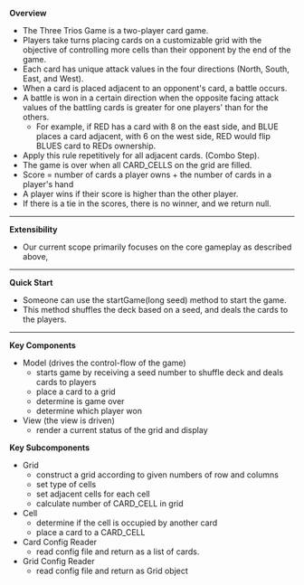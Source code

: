 **Overview**

* The Three Trios Game is a two-player card game.
* Players take turns placing cards on a
  customizable grid with the objective of controlling more
  cells than their opponent by the end of the game.
* Each card has unique attack values in the four directions
  (North, South, East, and West).
* When a card is placed adjacent to an opponent's card, a
  battle occurs.
* A battle is won in a certain direction when the opposite facing attack values
  of the battling cards is greater for one players' than for the others.
    * For example, if RED has a card with 8 on the east side, and BLUE places a card
      adjacent, with 6 on the west side, RED would flip BLUES card to REDs ownership.
* Apply this rule repetitively for all adjacent cards. (Combo Step).
* The game is over when all CARD_CELLS on the grid are filled.
* Score = number of cards a player owns + the number of
  cards in a player's hand
* A player wins if their score is higher than the other player.
* If there is a tie in the scores, there is no winner, and we return null.

***

**Extensibility**
* Our current scope primarily focuses on the core gameplay as described
  above,

***

**Quick Start**
  * Someone can use the startGame(long seed) 
method to start the game.
  * This method shuffles the deck based on a seed, and deals the cards to
the players.

***

**Key Components**

* Model (drives the control-flow of the game)
  * starts game by receiving a seed number to shuffle deck
    and deals cards to players
  * place a card to a grid
  * determine is game over
  * determine which player won
* View (the view is driven)
  * render a current status of the grid and display

**Key Subcomponents**

* Grid
  * construct a grid according to given numbers of row and columns
  * set type of cells
  * set adjacent cells for each cell
  * calculate number of CARD_CELL in grid
* Cell
  * determine if the cell is occupied by another card
  * place a card to a CARD_CELL
* Card Config Reader
  * read config file and return as a list of cards.
* Grid Config Reader
  * read config file and return as Grid object